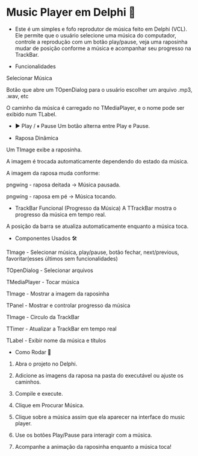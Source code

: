 # Music Player em Delphi 🦊

- Este é um simples e fofo reprodutor de música feito em Delphi (VCL). Ele permite que o usuário selecione uma música do computador, controle a reprodução com um botão play/pause, veja uma raposinha mudar de posição conforme a música e acompanhar seu progresso na TrackBar.

- Funcionalidades
  
Selecionar Música

Botão que abre um TOpenDialog para o usuário escolher um arquivo .mp3, .wav, etc

O caminho da música é carregado no TMediaPlayer, e o nome pode ser exibido num TLabel.

- ▶ Play / ⏸ Pause
Um botão alterna entre Play e Pause.

- Raposa Dinâmica
  
Um TImage exibe a raposinha.

A imagem é trocada automaticamente dependendo do estado da música.

A imagem da raposa muda conforme:

pngwing - raposa deitada → Música pausada.

pngwing - raposa em pé → Música tocando.

- TrackBar Funcional (Progresso da Música)
A TTrackBar mostra o progresso da música em tempo real.

A posição da barra se atualiza automaticamente enquanto a música toca.

- Componentes Usados 🛠️ 

TImage - Selecionar música, play/pause, botão fechar, next/previous, favoritar(esses últimos sem funcionalidades)

TOpenDialog	- Selecionar arquivos

TMediaPlayer -	Tocar música

TImage -	Mostrar a imagem da raposinha

TPanel -	Mostrar e controlar progresso da música

TImage - Circulo da TrackBar

TTimer -	Atualizar a TrackBar em tempo real

TLabel - 	Exibir nome da música e títulos

- Como Rodar 🚀

1. Abra o projeto no Delphi.

2. Adicione as imagens da raposa na pasta do executável ou ajuste os caminhos.

3. Compile e execute.

4. Clique em Procurar Música.

5. Clique sobre a música assim que ela aparecer na interface do music player.

6. Use os botões Play/Pause para interagir com a música.

7. Acompanhe a animação da raposinha enquanto a música toca! 
